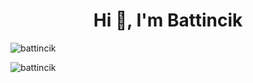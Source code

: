 <h1 align="center">Hi 👋, I'm Battincik</h1>



<p><img align="center" src="https://github-readme-streak-stats.herokuapp.com/?user=battincik&theme=dark" alt="battincik" /></p>


<p align="left"> <img src="https://komarev.com/ghpvc/?username=battincik&label=Profile%20views&color=000000&style=flat-square" alt="battincik" /> </p>
